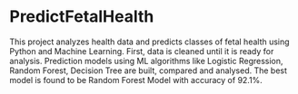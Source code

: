 # PredictFetalHealth
This project analyzes health data and predicts classes of fetal health using Python and Machine Learning. First, data is cleaned until it is ready for analysis. Prediction models using ML algorithms like Logistic Regression, Random Forest, Decision Tree are built, compared and analysed. The best model is found to be Random Forest Model with accuracy of 92.1%.
